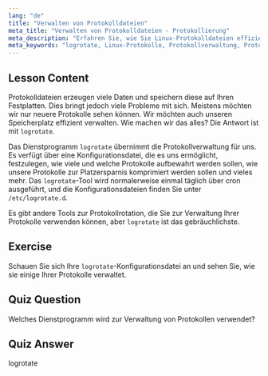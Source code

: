 ```yaml
---
lang: "de"
title: "Verwalten von Protokolldateien"
meta_title: "Verwalten von Protokolldateien - Protokollierung"
meta_description: "Erfahren Sie, wie Sie Linux-Protokolldateien effizient mit logrotate verwalten. Entdecken Sie Protokollrotation, Komprimierung und Konfiguration, um Speicherplatz zu sparen. Beginnen Sie noch heute mit dem Lernen!"
meta_keywords: "logrotate, Linux-Protokolle, Protokollverwaltung, Protokollrotation, Linux-Tutorial, Anfänger, Leitfaden, Speicherplatz"
---
```


## Lesson Content

Protokolldateien erzeugen viele Daten und speichern diese auf Ihren Festplatten. Dies bringt jedoch viele Probleme mit sich. Meistens möchten wir nur neuere Protokolle sehen können. Wir möchten auch unseren Speicherplatz effizient verwalten. Wie machen wir das alles? Die Antwort ist mit `logrotate`.

Das Dienstprogramm `logrotate` übernimmt die Protokollverwaltung für uns. Es verfügt über eine Konfigurationsdatei, die es uns ermöglicht, festzulegen, wie viele und welche Protokolle aufbewahrt werden sollen, wie unsere Protokolle zur Platzersparnis komprimiert werden sollen und vieles mehr. Das `logrotate`-Tool wird normalerweise einmal täglich über cron ausgeführt, und die Konfigurationsdateien finden Sie unter `/etc/logrotate.d`.

Es gibt andere Tools zur Protokollrotation, die Sie zur Verwaltung Ihrer Protokolle verwenden können, aber `logrotate` ist das gebräuchlichste.

## Exercise

Schauen Sie sich Ihre `logrotate`-Konfigurationsdatei an und sehen Sie, wie sie einige Ihrer Protokolle verwaltet.

## Quiz Question

Welches Dienstprogramm wird zur Verwaltung von Protokollen verwendet?

## Quiz Answer

logrotate
